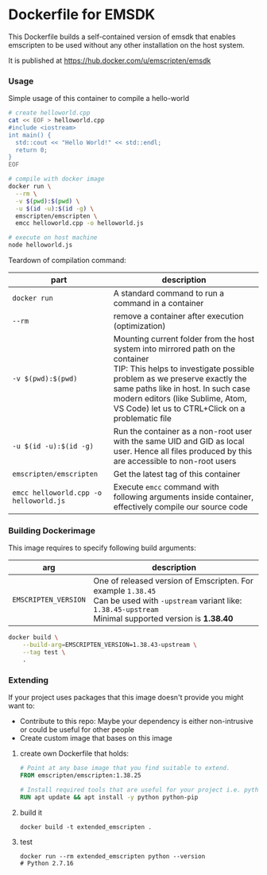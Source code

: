 # Dockerfile for EMSDK

This Dockerfile builds a self-contained version of emsdk that enables emscripten to be used without any
other installation on the host system.

It is published at https://hub.docker.com/u/emscripten/emsdk

### Usage

Simple usage of this container to compile a hello-world
```bash
# create helloworld.cpp
cat << EOF > helloworld.cpp
#include <iostream>
int main() {
  std::cout << "Hello World!" << std::endl;
  return 0;
}
EOF
```

```bash
# compile with docker image
docker run \
  --rm \
  -v $(pwd):$(pwd) \
  -u $(id -u):$(id -g) \
  emscripten/emscripten \
  emcc helloworld.cpp -o helloworld.js

# execute on host machine
node helloworld.js
```

Teardown of compilation command:

|part|description|
|---|---|
|`docker run`| A standard command to run a command in a container|
|`--rm`|remove a container after execution (optimization)|
|`-v $(pwd):$(pwd)`|Mounting current folder from the host system into mirrored path on the container<br>TIP: This helps to investigate possible problem as we preserve exactly the same paths like in host. In such case modern editors (like Sublime, Atom, VS Code) let us to CTRL+Click on a problematic file |
|`-u $(id -u):$(id -g)`| Run the container as a non-root user with the same UID and GID as local user. Hence all files produced by this are accessible to non-root users|
|`emscripten/emscripten`|Get the latest tag of this container|
|`emcc helloworld.cpp -o helloworld.js`|Execute `emcc` command with following arguments inside container, effectively compile our source code|



### Building Dockerimage

This image requires to specify following build arguments:

| arg | description |
| --- | --- |
| `EMSCRIPTEN_VERSION` | One of released version of Emscripten. For example `1.38.45`<br/> Can be used with `-upstream` variant like: `1.38.45-upstream`<br /> Minimal supported version is **1.38.40**|

```bash
docker build \
    --build-arg=EMSCRIPTEN_VERSION=1.38.43-upstream \
    --tag test \
    .
```

### Extending

If your project uses packages that this image doesn't provide you might want to:
* Contribute to this repo: Maybe your dependency is either non-intrusive or could be useful for other people
* Create custom image that bases on this image

1. create own Dockerfile that holds:
    ```dockerfile
    # Point at any base image that you find suitable to extend.
    FROM emscripten/emscripten:1.38.25

    # Install required tools that are useful for your project i.e. python2
    RUN apt update && apt install -y python python-pip

    ```
2. build it
    ```shell
    docker build -t extended_emscripten .
    ```

3. test
    ```shell
    docker run --rm extended_emscripten python --version
    # Python 2.7.16
    ```
